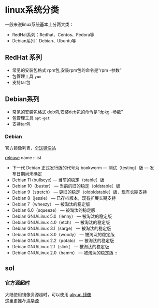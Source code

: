 # linux系统分类

一般来说linux系统基本上分两大类：

* RedHat系列：Redhat、Centos、Fedora等
* Debian系列：Debian、Ubuntu等

## RedHat 系列

* 常见的安装包格式 rpm包,安装rpm包的命令是“rpm -参数”
* 包管理工具 `yum`
* 支持tar包

## Debian系列

* 常见的安装包格式 deb包,安装deb包的命令是“dpkg -参数”
* 包管理工具 `apt-get`
* 支持tar包

### Debian

官方镜像列表，[全球镜像站](https://www.debian.org/mirror/list.zh-cn.html)

[release](https://www.debian.org/releases/) name
::list

* 下一代 Debian 正式发行版的代号为 bookworm — 测试（testing）版 — 发布日期尚未确定
* Debian 11 (bullseye) — 当前的稳定（stable）版
* Debian 10（buster） — 当前的旧的稳定（oldstable）版
* Debian 9（stretch） — 更旧的稳定（oldoldstable）版，现有长期支持
* Debian 8（jessie） — 已存档版本，现有扩展长期支持
* Debian 7（wheezy） — 被淘汰的稳定版
* Debian 6.0（squeeze） — 被淘汰的稳定版
* Debian GNU/Linux 5.0（lenny） — 被淘汰的稳定版
* Debian GNU/Linux 4.0（etch） — 被淘汰的稳定版
* Debian GNU/Linux 3.1（sarge） — 被淘汰的稳定版
* Debian GNU/Linux 3.0（woody） — 被淘汰的稳定版
* Debian GNU/Linux 2.2（potato） — 被淘汰的稳定版
* Debian GNU/Linux 2.1（slink） — 被淘汰的稳定版
* Debian GNU/Linux 2.0（hamm） — 被淘汰的稳定版
::

## sol

### 官方源超时

大陆使用镜像资源超时，可以使用 [aliyun 镜像](https://developer.aliyun.com/mirror/debian)  
这里更推荐[清华源](https://mirrors.tuna.tsinghua.edu.cn/help/debian/)

